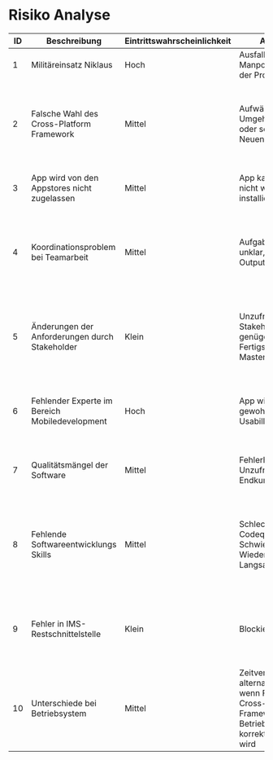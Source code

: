 # Risiko Analyse

| ID  | Beschreibung  | Eintrittswahrscheinlichkeit  | Auswirkung | Schweregrad  | Massnahme  | Status  |
|---|---|---|---|---|---|---|
| 1  | Militäreinsatz Niklaus  | Hoch  | Ausfall 33% des Manpowers am Ende der Projektphase | Hoch  | Antrag Verschiebung  | Antrag angenommen |
| 2  | Falsche Wahl des Cross-Platform Framework | Mittel | Aufwändige Umgehungslösungen oder sogar Neuentwicklung nötig | Hoch | Evaluationsphase mit Prototypen welche möglichst alle voraussichtlichen Framework-Anforderungen abdeckt | Evaluation läuft |
| 3  | App wird von den Appstores nicht zugelassen | Mittel | App kann von Benutzer nicht wie gewohnt installiert werden | Klein | Vertraut machen mit Design und Sicherheitsregeln des App Stores | Issue #68 erfasst |
| 4  | Koordinationsproblem bei Teamarbeit | Mittel | Aufgabenverteilung unklar, schlechter Output | Mittel | Termine für gemeinsames Arbeit erfassen. Team Kommunikation sicherstellen (z.B. durch Slack) | Erledigt |
| 5  | Änderungen der Anforderungen durch Stakeholder | Klein | Unzufriedene Stakehoder. Nicht genügend Zeit für das Fertigstellen der Masterarbeit | Hoch | Spezifikation der Anforderungen erstellt. Erwartungen der Stakeholder geklärt. Abnahme durch Stakeholder. | Abnahme bis 23.03.2017 |
| 6  | Fehlender Experte im Bereich Mobiledevelopment | Hoch | App wird keine gewohnte Mobile App. Usabillity leidet. | Mittel | Experte im Umgang mit gewähltem Framework als Consultant finden | Pendent
| 7  | Qualitätsmängel der Software | Mittel | Fehlerhafte App. Unzufriedene Endkunden | Hoch | Code Review, Continuouse Integration und automatisierte Tests | Pendent
| 8  | Fehlende Softwareentwicklungs Skills | Mittel | Schlechte Codequalität. Schwierige Wiederverwendbarkeit. Langsamer Fortschritt | Hoch | Experte im Umgang mit gewähltem Framework als Consultant finden. Bücher über gewähltes Framework lesen. | Pendent
| 9  | Fehler in IMS-Restschnittelstelle | Klein | Blockierung der Arbeit | Hoch | Gewünschte Operation der Restschnittstelle früh ausprobieren und unter Tests stellen. | Pendent
| 10  | Unterschiede bei Betriebsystem | Mittel | Zeitverlust durch alternative Lösung wenn Feautre des Cross-Plattform Frameworks vom Betriebssystem nicht korrekt unterstützen wird | Hoch | Nach Auswahl des Cross-Plattform Frameworks Anforderungen auf allen Ziel Betriebsystemen testen. | Pendent

